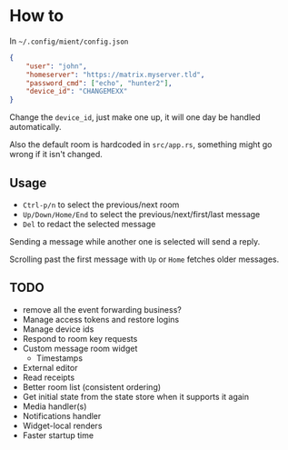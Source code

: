 # How to

In `~/.config/mient/config.json`
```json
{
    "user": "john",
    "homeserver": "https://matrix.myserver.tld",
    "password_cmd": ["echo", "hunter2"],
    "device_id": "CHANGEMEXX"
}
```

Change the `device_id`, just make one up, it will one day be handled automatically.

Also the default room is hardcoded in `src/app.rs`, something might go wrong if
it isn't changed.

## Usage

- `Ctrl-p/n` to select the previous/next room
- `Up/Down/Home/End` to select the previous/next/first/last message
- `Del` to redact the selected message

Sending a message while another one is selected will send a reply.

Scrolling past the first message with `Up` or `Home` fetches older messages.

## TODO

- remove all the event forwarding business?
- Manage access tokens and restore logins
- Manage device ids
- Respond to room key requests
- Custom message room widget
  - Timestamps
- External editor
- Read receipts
- Better room list (consistent ordering)
- Get initial state from the state store when it supports it again
- Media handler(s)
- Notifications handler
- Widget-local renders
- Faster startup time
